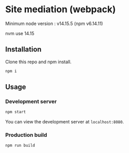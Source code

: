 # Site mediation (webpack)

Minimum node version : v14.15.5 (npm v6.14.11)

nvm use 14.15

## Installation

Clone this repo and npm install.

```bash
npm i
```

## Usage

### Development server

```bash
npm start
```

You can view the development server at `localhost:8080`.

### Production build

```bash
npm run build
```